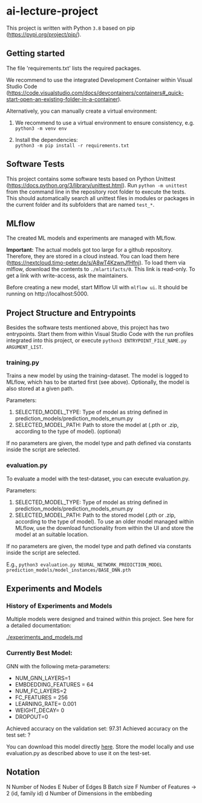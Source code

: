 # ai-lecture-project

This project is written with Python `3.8` based on pip (https://pypi.org/project/pip/).

## Getting started

The file 'requirements.txt' lists the required packages.

We recommend to use the integrated Development Container within Visual Studio Code (https://code.visualstudio.com/docs/devcontainers/containers#_quick-start-open-an-existing-folder-in-a-container).

Alternatively, you can manually create a virtual environment:

1. We recommend to use a virtual environment to ensure consistency, e.g.   
`python3 -m venv env`

2. Install the dependencies:  
`python3 -m pip install -r requirements.txt` 


## Software Tests
This project contains some software tests based on Python Unittest (https://docs.python.org/3/library/unittest.html). 
Run `python -m unittest` from the command line in the repository root folder to execute the tests. This should automatically search all unittest files in modules or packages in the current folder and its subfolders that are named `test_*`.

## MLflow
The created ML models and experiments are managed with MLflow.

**Important:** The actual models got too large for a github repository. Therefore, they are stored in a cloud instead. You can load them here (https://nextcloud.timo-peter.de/s/A8wT4KzwnJfHfnj). To load them via mlflow, download the contents to `./mlartifacts/0`. This link is read-only. To get a link with write-access, ask the maintainers.

Before creating a new model, start Mlflow UI with ```mlflow ui```.
It should be running on  http://localhost:5000.

## Project Structure and Entrypoints
Besides the software tests mentioned above, this project has two entrypoints. Start them from within Visual Studio Code with the run profiles integrated into this project, or execute `python3 ENTRYPOINT_FILE_NAME.py ARGUMENT_LIST`.

### training.py
Trains a new model by using the training-dataset. The model is logged to MLflow, which has to be started first (see above). Optionally, the model is also stored at a given path.

Parameters:
1. SELECTED_MODEL_TYPE: Type of model as string defined in prediction_models/prediction_models_enum.py
2. SELECTED_MODEL_PATH: Path to store the model at (.pth or .zip, according to the type of model). (optional)

If no parameters are given, the model type and path defined via constants inside the script are selected.

### evaluation.py
To evaluate a model with the test-dataset, you can execute evaluation.py. 

Parameters:
1. SELECTED_MODEL_TYPE: Type of model as string defined in prediction_models/prediction_models_enum.py
2. SELECTED_MODEL_PATH: Path to the stored model (.pth or .zip, according to the type of model). To use an older model managed within MLflow, use the download functionality from within the UI and store the model at an suitable location.

If no parameters are given, the model type and path defined via constants inside the script are selected.

E.g., `python3 evaluation.py NEURAL_NETWORK_PREDICTION_MODEL prediction_models/model_instances/BASE_DNN.pth`


## Experiments and Models

### History of Experiments and Models

Multiple models were designed and trained within this project. See here for a detailed documentation:

[./experiments_and_models.md](./experiments_and_models.md)

### Currently Best Model:

GNN with the following meta-parameters:

- NUM_GNN_LAYERS=1
- EMBDEDDING_FEATURES = 64
- NUM_FC_LAYERS=2
- FC_FEATURES = 256
- LEARNING_RATE=  0.001
- WEIGHT_DECAY= 0
- DROPOUT=0

Achieved accuracy on the validation set: 97.31
Achieved accuracy on the test set: ?

You can download this model directly [here](https://nextcloud.timo-peter.de). 
Store the model locally and use evaluation.py as described above to use it on the test-set.

## Notation
N Number of Nodes
E Nuber of Edges 
B Batch size 
F Number of Features -> 2 (id, family id)
d Number of Dimensions in the embbeding 
